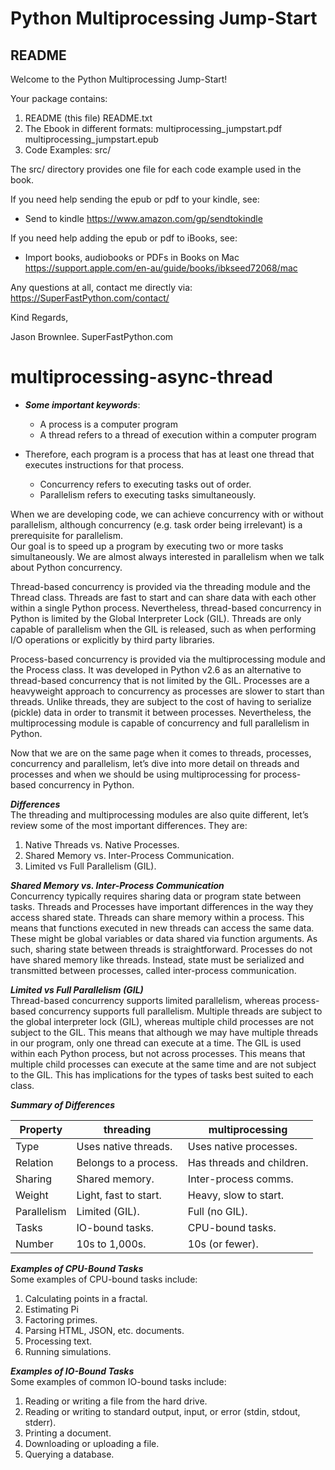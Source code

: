 Python Multiprocessing Jump-Start
=================================

README
------

Welcome to the Python Multiprocessing Jump-Start!

Your package contains:

1. README (this file)
	README.txt
2. The Ebook in different formats:
	multiprocessing_jumpstart.pdf
	multiprocessing_jumpstart.epub
3. Code Examples:
	src/

The src/ directory provides one file for each code example used in the book.

If you need help sending the epub or pdf to your kindle, see:

* Send to kindle
  https://www.amazon.com/gp/sendtokindle

If you need help adding the epub or pdf to iBooks, see:

* Import books, audiobooks or PDFs in Books on Mac
  https://support.apple.com/en-au/guide/books/ibkseed72068/mac


Any questions at all, contact me directly via:
https://SuperFastPython.com/contact/


Kind Regards,

Jason Brownlee.
SuperFastPython.com



# multiprocessing-async-thread

- ***Some important keywords***:
    - A process is a computer program
    - A thread refers to a thread of execution within a computer program


- Therefore, each program is a process that has at least one thread that executes instructions for that process.
    - Concurrency refers to executing tasks out of order.
    - Parallelism refers to executing tasks simultaneously.

When we are developing code, we can achieve concurrency with or without parallelism, although concurrency
(e.g. task order being irrelevant) is a prerequisite for parallelism.  
Our goal is to speed up a program by executing two or more tasks simultaneously. We are
almost always interested in parallelism when we talk about Python concurrency.

Thread-based concurrency is provided via the threading module and the Thread class.
Threads are fast to start and can share data with each other within a single Python process.
Nevertheless, thread-based concurrency in Python is limited by the Global Interpreter Lock
(GIL). Threads are only capable of parallelism when the GIL is released, such as when
performing I/O operations or explicitly by third party libraries.

Process-based concurrency is provided via the multiprocessing module and the Process
class. It was developed in Python v2.6 as an alternative to thread-based concurrency that is not
limited by the GIL.
Processes are a heavyweight approach to concurrency as processes are slower to start than
threads. Unlike threads, they are subject to the cost of having to serialize (pickle) data
in order to transmit it between processes.
Nevertheless, the multiprocessing module is capable of concurrency and full parallelism in
Python.

Now that we are on the same page when it comes to threads, processes, concurrency and
parallelism, let’s dive into more detail on threads and processes and when we should be using
multiprocessing for process-based concurrency in Python.

***Differences***  
The threading and multiprocessing modules are also quite different, let’s review some of
the most important differences.
They are:

1. Native Threads vs. Native Processes.
2. Shared Memory vs. Inter-Process Communication.
3. Limited vs Full Parallelism (GIL).

***Shared Memory vs. Inter-Process Communication***  
Concurrency typically requires sharing data or program state between tasks.
Threads and Processes have important differences in the way they access shared state. Threads can share memory within a
process.
This means that functions executed in new threads can access the same data. These might
be global variables or data shared via function arguments. As such, sharing state between threads is straightforward.
Processes do not have shared memory like threads. Instead, state must be serialized and transmitted between processes,
called inter-process communication.

***Limited vs Full Parallelism (GIL)***  
Thread-based concurrency supports limited parallelism, whereas process-based concurrency
supports full parallelism.
Multiple threads are subject to the global interpreter lock (GIL), whereas multiple child
processes are not subject to the GIL.
This means that although we may have multiple threads in our program, only one thread can
execute at a time.
The GIL is used within each Python process, but not across processes. This means that
multiple child processes can execute at the same time and are not subject to the GIL.
This has implications for the types of tasks best suited to each class.

***Summary of Differences***

| Property    | threading             | multiprocessing           |
|-------------|-----------------------|---------------------------|
| Type        | Uses native threads.  | Uses native processes.    |
| Relation    | Belongs to a process. | Has threads and children. |
| Sharing     | Shared memory.        | Inter-process comms.      |
| Weight      | Light, fast to start. | Heavy, slow to start.     |
| Parallelism | Limited (GIL).        | Full (no GIL).            |
| Tasks       | IO-bound tasks.       | CPU-bound tasks.          |
| Number      | 10s to 1,000s.        | 10s (or fewer).           |

***Examples of CPU-Bound Tasks***  
Some examples of CPU-bound tasks include:

1. Calculating points in a fractal.
2. Estimating Pi
3. Factoring primes.
4. Parsing HTML, JSON, etc. documents.
5. Processing text.
6. Running simulations.

***Examples of IO-Bound Tasks***  
Some examples of common IO-bound tasks include:

1. Reading or writing a file from the hard drive.
2. Reading or writing to standard output, input, or error (stdin, stdout, stderr).
3. Printing a document.
4. Downloading or uploading a file.
5. Querying a database.
